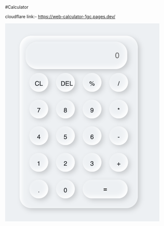 #Calculator

cloudflare link:- https://web-calculator-1gc.pages.dev/

![cal!](assets/images/calculator.png)